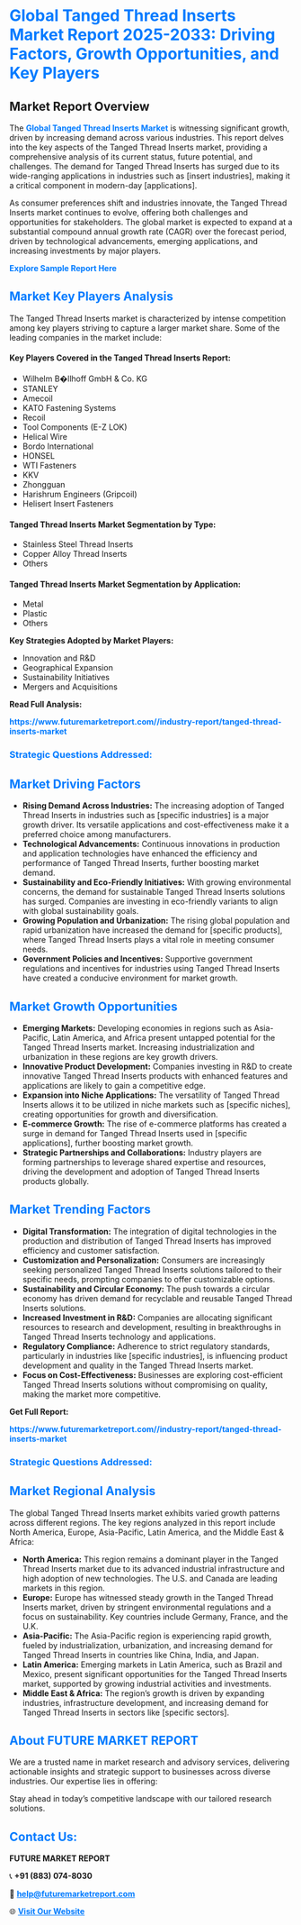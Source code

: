 <h1 style="color: #007BFF;">Global Tanged Thread Inserts Market Report 2025-2033: Driving Factors, Growth Opportunities, and Key Players</h1>

<section id="overview">
<h2>Market Report Overview</h2>
<p>The <a href="https://www.futuremarketreport.com//industry-report/tanged-thread-inserts-market" style="color: #007BFF; text-decoration: none;"><strong>Global Tanged Thread Inserts Market</strong></a> is witnessing significant growth, driven by increasing demand across various industries. This report delves into the key aspects of the Tanged Thread Inserts market, providing a comprehensive analysis of its current status, future potential, and challenges. The demand for Tanged Thread Inserts has surged due to its wide-ranging applications in industries such as [insert industries], making it a critical component in modern-day [applications].</p>
<p>As consumer preferences shift and industries innovate, the Tanged Thread Inserts market continues to evolve, offering both challenges and opportunities for stakeholders. The global market is expected to expand at a substantial compound annual growth rate (CAGR) over the forecast period, driven by technological advancements, emerging applications, and increasing investments by major players.</p>
</section>

<section id="overview">
<p><a href="https://www.futuremarketreport.com//request-sample/reportId=59105" style="color: #007BFF; text-decoration: none;"><strong>Explore Sample Report Here</strong></a></p>
</section>

<section id="key-players">
<h2 style="color: #007BFF;">Market Key Players Analysis</h2>
<p>The Tanged Thread Inserts market is characterized by intense competition among key players striving to capture a larger market share. Some of the leading companies in the market include:</p>
<h4>Key Players Covered in the Tanged Thread Inserts Report:</h4>
<ul><li>Wilhelm B�llhoff GmbH &amp; Co. KG</li><li>STANLEY</li><li>Amecoil</li><li>KATO Fastening Systems</li><li>Recoil</li><li>Tool Components (E-Z LOK)</li><li>Helical Wire</li><li>Bordo International</li><li>HONSEL</li><li>WTI Fasteners</li><li>KKV</li><li>Zhongguan</li><li>Harishrum Engineers (Gripcoil)</li><li>Helisert Insert Fasteners</li></ul>
<h4>Tanged Thread Inserts Market Segmentation by Type:</h4>
<ul><li>Stainless Steel Thread Inserts</li><li>Copper Alloy Thread Inserts</li><li>Others</li></ul>

<h4>Tanged Thread Inserts Market Segmentation by Application:</h4>
<ul><li>Metal</li><li>Plastic</li><li>Others</li></ul>
<p><strong>Key Strategies Adopted by Market Players:</strong></p>
<ul>
<li>Innovation and R&D</li>
<li>Geographical Expansion</li>
<li>Sustainability Initiatives</li>
<li>Mergers and Acquisitions</li>
</ul>
</section>

<section>
<p><strong>Read Full Analysis: </strong></p><a href="https://www.futuremarketreport.com//industry-report/tanged-thread-inserts-market" style="color: #007BFF; text-decoration: none;"><strong>https://www.futuremarketreport.com//industry-report/tanged-thread-inserts-market</strong></a>
<h3 style="color: #007BFF;">Strategic Questions Addressed:</h3>
</section>

<section id="driving-factors">
<h2 style="color: #007BFF;">Market Driving Factors</h2>
<ul>
<li><strong>Rising Demand Across Industries:</strong> The increasing adoption of Tanged Thread Inserts in industries such as [specific industries] is a major growth driver. Its versatile applications and cost-effectiveness make it a preferred choice among manufacturers.</li>
<li><strong>Technological Advancements:</strong> Continuous innovations in production and application technologies have enhanced the efficiency and performance of Tanged Thread Inserts, further boosting market demand.</li>
<li><strong>Sustainability and Eco-Friendly Initiatives:</strong> With growing environmental concerns, the demand for sustainable Tanged Thread Inserts solutions has surged. Companies are investing in eco-friendly variants to align with global sustainability goals.</li>
<li><strong>Growing Population and Urbanization:</strong> The rising global population and rapid urbanization have increased the demand for [specific products], where Tanged Thread Inserts plays a vital role in meeting consumer needs.</li>
<li><strong>Government Policies and Incentives:</strong> Supportive government regulations and incentives for industries using Tanged Thread Inserts have created a conducive environment for market growth.</li>
</ul>
</section>

<section id="growth-opportunities">
<h2 style="color: #007BFF;">Market Growth Opportunities</h2>
<ul>
<li><strong>Emerging Markets:</strong> Developing economies in regions such as Asia-Pacific, Latin America, and Africa present untapped potential for the Tanged Thread Inserts market. Increasing industrialization and urbanization in these regions are key growth drivers.</li>
<li><strong>Innovative Product Development:</strong> Companies investing in R&D to create innovative Tanged Thread Inserts products with enhanced features and applications are likely to gain a competitive edge.</li>
<li><strong>Expansion into Niche Applications:</strong> The versatility of Tanged Thread Inserts allows it to be utilized in niche markets such as [specific niches], creating opportunities for growth and diversification.</li>
<li><strong>E-commerce Growth:</strong> The rise of e-commerce platforms has created a surge in demand for Tanged Thread Inserts used in [specific applications], further boosting market growth.</li>
<li><strong>Strategic Partnerships and Collaborations:</strong> Industry players are forming partnerships to leverage shared expertise and resources, driving the development and adoption of Tanged Thread Inserts products globally.</li>
</ul>
</section>

<section id="trending-factors">
<h2 style="color: #007BFF;">Market Trending Factors</h2>
<ul>
<li><strong>Digital Transformation:</strong> The integration of digital technologies in the production and distribution of Tanged Thread Inserts has improved efficiency and customer satisfaction.</li>
<li><strong>Customization and Personalization:</strong> Consumers are increasingly seeking personalized Tanged Thread Inserts solutions tailored to their specific needs, prompting companies to offer customizable options.</li>
<li><strong>Sustainability and Circular Economy:</strong> The push towards a circular economy has driven demand for recyclable and reusable Tanged Thread Inserts solutions.</li>
<li><strong>Increased Investment in R&D:</strong> Companies are allocating significant resources to research and development, resulting in breakthroughs in Tanged Thread Inserts technology and applications.</li>
<li><strong>Regulatory Compliance:</strong> Adherence to strict regulatory standards, particularly in industries like [specific industries], is influencing product development and quality in the Tanged Thread Inserts market.</li>
<li><strong>Focus on Cost-Effectiveness:</strong> Businesses are exploring cost-efficient Tanged Thread Inserts solutions without compromising on quality, making the market more competitive.</li>
</ul>
</section>

<section>
<p><strong>Get Full Report: </strong></p><a href="https://www.futuremarketreport.com//industry-report/tanged-thread-inserts-market" style="color: #007BFF; text-decoration: none;"><strong>https://www.futuremarketreport.com//industry-report/tanged-thread-inserts-market</strong></a>
<h3 style="color: #007BFF;">Strategic Questions Addressed:</h3>
</section>


<section id="regional-analysis">
<h2 style="color: #007BFF;">Market Regional Analysis</h2>
<p>The global Tanged Thread Inserts market exhibits varied growth patterns across different regions. The key regions analyzed in this report include North America, Europe, Asia-Pacific, Latin America, and the Middle East & Africa:</p>
<ul>
<li><strong>North America:</strong> This region remains a dominant player in the Tanged Thread Inserts market due to its advanced industrial infrastructure and high adoption of new technologies. The U.S. and Canada are leading markets in this region.</li>
<li><strong>Europe:</strong> Europe has witnessed steady growth in the Tanged Thread Inserts market, driven by stringent environmental regulations and a focus on sustainability. Key countries include Germany, France, and the U.K.</li>
<li><strong>Asia-Pacific:</strong> The Asia-Pacific region is experiencing rapid growth, fueled by industrialization, urbanization, and increasing demand for Tanged Thread Inserts in countries like China, India, and Japan.</li>
<li><strong>Latin America:</strong> Emerging markets in Latin America, such as Brazil and Mexico, present significant opportunities for the Tanged Thread Inserts market, supported by growing industrial activities and investments.</li>
<li><strong>Middle East & Africa:</strong> The region’s growth is driven by expanding industries, infrastructure development, and increasing demand for Tanged Thread Inserts in sectors like [specific sectors].</li>
</ul>
</section>

<footer>
<h2 style="color: #007BFF;">About FUTURE MARKET REPORT</h2>
<p>We are a trusted name in market research and advisory services, delivering actionable insights and strategic support to businesses across diverse industries. Our expertise lies in offering:</p>

<p>Stay ahead in today’s competitive landscape with our tailored research solutions.</p>

<h2 style="color: #007BFF;">Contact Us:</h2>
<p><strong>FUTURE MARKET REPORT</strong></p>
<p>📞 <strong>+91 (883) 074-8030</strong></p>
<p>📧 <strong><a href="mailto:help@futuremarketreport.com" style="color: #007BFF;">help@futuremarketreport.com</a></strong></p>
<p>🌐 <strong><a href="https://www.futuremarketreport.com/" style="color: #007BFF;">Visit Our Website</a></strong></p>
</footer>